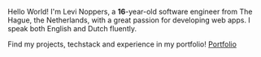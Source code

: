 Hello World! I'm Levi Noppers, a **16**-year-old software engineer from The Hague, the Netherlands, with a great passion for developing web apps.
I speak both English and Dutch fluently.

Find my projects, techstack and experience in my portfolio!
[Portfolio](https://levinoppers.nl/)
